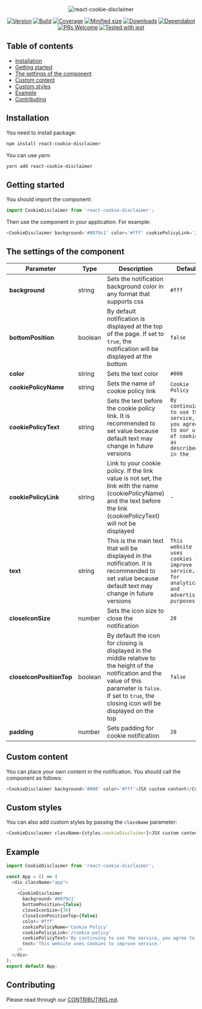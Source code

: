 <div align="center">

![react-cookie-disclaimer](https://repository-images.githubusercontent.com/229484861/fbde4700-36cf-11ea-88fe-db2690c68f8e)

[![Version](https://img.shields.io/npm/v/react-cookie-disclaimer)](https://www.npmjs.com/package/react-cookie-disclaimer)
[![Build](https://travis-ci.org/awibox/react-cookie-disclaimer.svg?branch=master)](https://travis-ci.org/awibox/react-cookie-disclaimer)
[![Coverage](https://coveralls.io/repos/github/awibox/react-cookie-disclaimer/badge.svg?branch=master)](https://coveralls.io/github/awibox/react-cookie-disclaimer?branch=master)
[![Minified size](https://img.shields.io/bundlephobia/min/react-cookie-disclaimer)](https://github.com/awibox/react-cookie-disclaimer/blob/master/LICENSE)
[![Downloads](https://img.shields.io/npm/dm/react-cookie-disclaimer)](https://www.npmjs.com/package/react-cookie-disclaimer)
[![Dependabot](https://api.dependabot.com/badges/status?host=github&repo=awibox/react-cookie-disclaimer)](https://dependabot.com)
[![PRs Welcome](https://img.shields.io/badge/PRs-welcome-brightgreen.svg)](https://github.com/awibox/react-cookie-disclaimer/pulls)
[![Tested with jest](https://img.shields.io/badge/tested_with-jest-99424f.svg)](https://github.com/facebook/jest)

</div>

## Table of contents
* [Installation](#installation)
* [Getting started](#gettingstarted)
* [The settings of the component](#settings)
* [Custom content](#custom)
* [Custom styles](#styles)
* [Example](#example)
* [Contributing](#contributing)

<a name="installation"></a>
## Installation
You need to install package:
```bash
npm install react-cookie-disclaimer
```
You can use yarn:
```bash
yarn add react-cookie-disclaimer
```
<a name="gettingstarted"></a>
## Getting started
You should import the component:
```js
import CookieDisclaimer from 'react-cookie-disclaimer';
```
Then use the component in your application. For example:
```typescript jsx
<CookieDisclaimer background='#0079c1' color='#fff' cookiePolicyLink='/cookie-policy' />
```

<a name="settings"></a>
## The settings of the component
|Parameter|Type|Description|Default|
|--------------------|--------|-----------|-------|
|**background**|string|Sets the notification background color in any format that supports css|``` #fff ```|
|**bottomPosition**|boolean|By default notification is displayed at the top of the page. If set to ```true```, the notification will be displayed at the bottom|``` false ```|
|**color**|string|Sets the text color|``` #000 ```|
|**cookiePolicyName**|string|Sets the name of cookie policy link|``` Cookie Policy ```|
|**cookiePolicyText**|string|Sets the text before the cookie policy link. It is recommended to set value because default text may change in future versions|``` By continuing to use the service, you agree to our use of cookies as described in the ```|
|**cookiePolicyLink**|string|Link to your cookie policy. If the link value is not set, the link with the name (cookiePolicyName) and the text before the link (cookiePolicyText) will not be displayed|-|
|**text**|string|This is the main text that will be displayed in the notification. It is recommended to set value because default text may change in future versions|``` This website uses cookies to improve service, for analytical and advertising purposes. ```|
|**closeIconSize**|number|Sets the icon size to close the notification|``` 28 ```|
|**closeIconPositionTop**|boolean|By default the icon for closing is displayed in the middle relative to the height of the notification and the value of this parameter is ```false```. If set to ```true```, the closing icon will be displayed on the top|``` false ```|
|**padding**|number|Sets padding for cookie notification|``` 20 ```|

<a name="custom"></a>
## Custom content
You can place your own content in the notification. You should call the component as follows:
```typescript jsx
<CookieDisclaimer background='#000' color='#fff'>JSX custom content</CookieDisclaimer>
```

<a name="styles"></a>
## Custom styles
You can also add custom styles by passing the ```className``` parameter:
```typescript jsx
<CookieDisclaimer className={styles.cookieDisclaimer}>JSX custom content</CookieDisclaimer>
```

<a name="example"></a>
## Example
```typescript jsx
import CookieDisclaimer from 'react-cookie-disclaimer';

const App = () => (
  <div className="app">
    ...
    <CookieDisclaimer 
      background='#0079c1' 
      bottomPosition={false}
      closeIconSize={30}
      closeIconPositionTop={false}
      color='#fff'
      cookiePolicyName='Cookie Policy'
      cookiePolicyLink='/cookie-policy' 
      cookiePolicyText='By continuing to use the service, you agree to our'
      text='This website uses cookies to improve service.'
    />
  </div>
);
export default App;
```

<a name="contributing"></a>
## Contributing
Please read through our [CONTRIBUTING.md](/.github/CONTRIBUTING.md).

